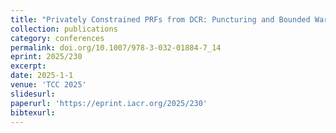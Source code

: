 ```yaml
---
title: "Privately Constrained PRFs from DCR: Puncturing and Bounded Waring Rank"
collection: publications
category: conferences
permalink: doi.org/10.1007/978-3-032-01884-7_14
eprint: 2025/230
excerpt:
date: 2025-1-1
venue: 'TCC 2025'
slidesurl:
paperurl: 'https://eprint.iacr.org/2025/230'
bibtexurl:
---
```

